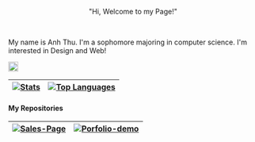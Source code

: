 
<p align="center">"Hi, Welcome to my Page!"</p>

<br />

My name is Anh Thu. I'm a sophomore majoring in computer science. I'm interested in Design and Web!
<br />
<!-- Biểu tượng  -->
<a href="https://www.linkedin.com/in/trịnh-thị-anh-thư">
  <img src="https://i.stack.imgur.com/gVE0j.png" alt="LinkedIn" width="20" height="20">
</a>
<br />

<!-- Thống kê GitHub -->
| <a href="https://github.com/thuttat"><img align="center" src="https://github-readme-stats.vercel.app/api?username=thuttat&show_icons=true&include_all_commits=true&hide=stars,prs,issues&theme=buefy&hide_border=true" alt="Stats" /></a> | <a href="https://github.com/thuttat"><img align="center" src="https://github-readme-stats.vercel.app/api/top-langs/?username=thuttat&layout=compact&theme=buefy&hide_border=true" alt="Top Languages" /></a> |
| --- | --- |
<!-- Repo -->
#### My Repositories
| <a href="https://github.com/thuttat/Sales-Page"><img align="center" src="https://github-readme-stats.vercel.app/api/pin/?username=thuttat&repo=Sales-Page&theme=buefy&hide_border=true" alt="Sales-Page" /></a> | <a href="https://github.com/thuttat/Porfolio-demo"><img align="center" src="https://github-readme-stats.vercel.app/api/pin/?username=thuttat&repo=Porfolio-demo&theme=buefy&hide_border=true" alt="Porfolio-demo" /></a> |
| ------------------------------------------------------------ | ------------------------------------------------------------------------------ |



